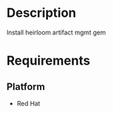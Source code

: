 Description
===========

Install heirloom artifact mgmt gem

Requirements
============

Platform
--------

* Red Hat
